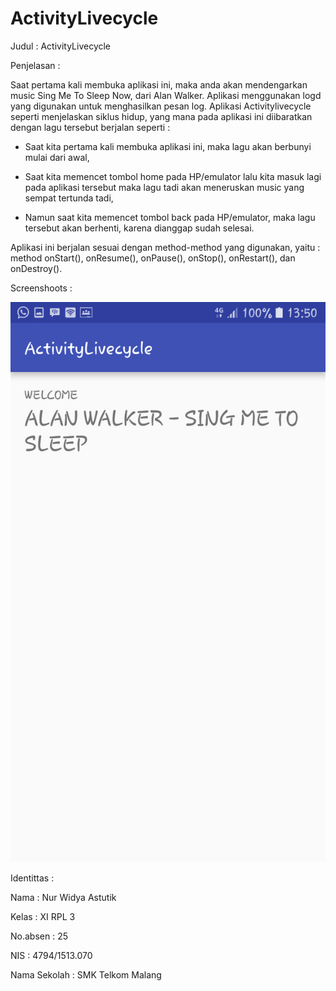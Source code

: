 # ActivityLivecycle

Judul : ActivityLivecycle

Penjelasan :

Saat pertama kali membuka aplikasi ini, maka anda akan mendengarkan music Sing Me To Sleep Now, dari Alan Walker. Aplikasi menggunakan 
logd yang digunakan untuk menghasilkan pesan log. Aplikasi Activitylivecycle seperti menjelaskan siklus hidup, yang mana pada aplikasi ini diibaratkan dengan lagu tersebut berjalan seperti :

- Saat kita pertama kali membuka aplikasi ini, maka lagu akan 
berbunyi mulai dari awal, 

- Saat kita memencet tombol home pada HP/emulator lalu kita masuk lagi pada aplikasi tersebut maka lagu tadi akan meneruskan
music yang sempat tertunda tadi, 

- Namun saat kita memencet tombol back pada HP/emulator, maka lagu tersebut akan berhenti, karena dianggap sudah selesai. 

Aplikasi ini berjalan sesuai dengan method-method yang digunakan, yaitu : method onStart(), onResume(), onPause(), onStop(), onRestart(), dan onDestroy().

Screenshoots :

<img src="https://github.com/nurwid28/ActivityLivecycle/blob/master/25_XI%20RPL%203_Nur%20Widya%20Astutik.png">


Identittas :

Nama : Nur Widya Astutik 

Kelas : XI RPL 3 

No.absen : 25 

NIS : 4794/1513.070 

Nama Sekolah : SMK Telkom Malang



